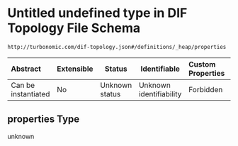 # Untitled undefined type in DIF Topology File Schema

```txt
http://turbonomic.com/dif-topology.json#/definitions/_heap/properties
```




| Abstract            | Extensible | Status         | Identifiable            | Custom Properties | Additional Properties | Access Restrictions | Defined In                                                                                   |
| :------------------ | ---------- | -------------- | ----------------------- | :---------------- | --------------------- | ------------------- | -------------------------------------------------------------------------------------------- |
| Can be instantiated | No         | Unknown status | Unknown identifiability | Forbidden         | Allowed               | none                | [dif-total-schema.schema.json\*](../out/dif-total-schema.schema.json "open original schema") |

## properties Type

unknown
